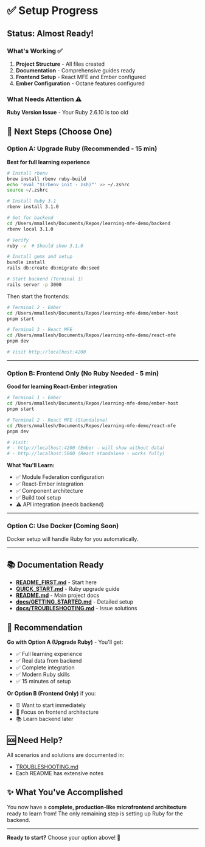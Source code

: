 # ✅ Setup Progress

## Status: Almost Ready! 

### What's Working ✅

1. **Project Structure** - All files created
2. **Documentation** - Comprehensive guides ready
3. **Frontend Setup** - React MFE and Ember configured
4. **Ember Configuration** - Octane features configured

### What Needs Attention ⚠️

**Ruby Version Issue** - Your Ruby 2.6.10 is too old

## 🚀 Next Steps (Choose One)

### Option A: Upgrade Ruby (Recommended - 15 min)

**Best for full learning experience**

```bash
# Install rbenv
brew install rbenv ruby-build
echo 'eval "$(rbenv init - zsh)"' >> ~/.zshrc
source ~/.zshrc

# Install Ruby 3.1
rbenv install 3.1.0

# Set for backend
cd /Users/mmallesh/Documents/Repos/learning-mfe-demo/backend
rbenv local 3.1.0

# Verify
ruby -v  # Should show 3.1.0

# Install gems and setup
bundle install
rails db:create db:migrate db:seed

# Start backend (Terminal 1)
rails server -p 3000
```

Then start the frontends:
```bash
# Terminal 2 - Ember
cd /Users/mmallesh/Documents/Repos/learning-mfe-demo/ember-host
pnpm start

# Terminal 3 - React MFE
cd /Users/mmallesh/Documents/Repos/learning-mfe-demo/react-mfe
pnpm dev

# Visit http://localhost:4200
```

---

### Option B: Frontend Only (No Ruby Needed - 5 min)

**Good for learning React-Ember integration**

```bash
# Terminal 1 - Ember
cd /Users/mmallesh/Documents/Repos/learning-mfe-demo/ember-host
pnpm start

# Terminal 2 - React MFE (Standalone)
cd /Users/mmallesh/Documents/Repos/learning-mfe-demo/react-mfe
pnpm dev

# Visit:
# - http://localhost:4200 (Ember - will show without data)
# - http://localhost:5000 (React standalone - works fully)
```

**What You'll Learn:**
- ✅ Module Federation configuration
- ✅ React-Ember integration
- ✅ Component architecture
- ✅ Build tool setup
- ⚠️ API integration (needs backend)

---

### Option C: Use Docker (Coming Soon)

Docker setup will handle Ruby for you automatically.

---

## 📚 Documentation Ready

- **[README_FIRST.md](README_FIRST.md)** - Start here
- **[QUICK_START.md](QUICK_START.md)** - Ruby upgrade guide
- **[README.md](README.md)** - Main project docs
- **[docs/GETTING_STARTED.md](docs/GETTING_STARTED.md)** - Detailed setup
- **[docs/TROUBLESHOOTING.md](docs/TROUBLESHOOTING.md)** - Issue solutions

## 🎯 Recommendation

**Go with Option A (Upgrade Ruby)** - You'll get:
- ✅ Full learning experience
- ✅ Real data from backend
- ✅ Complete integration
- ✅ Modern Ruby skills
- ✅ 15 minutes of setup

**Or Option B (Frontend Only)** if you:
- ⏰ Want to start immediately
- 🎯 Focus on frontend architecture
- 📚 Learn backend later

## 🆘 Need Help?

All scenarios and solutions are documented in:
- [TROUBLESHOOTING.md](docs/TROUBLESHOOTING.md)
- Each README has extensive notes

## ✨ What You've Accomplished

You now have a **complete, production-like microfrontend architecture** ready to learn from! The only remaining step is setting up Ruby for the backend.

---

**Ready to start?** Choose your option above! 🚀

